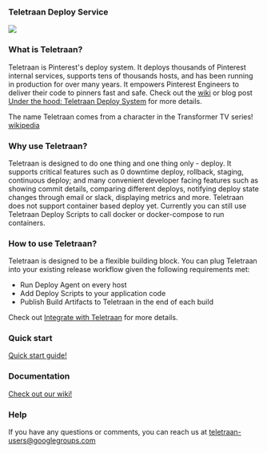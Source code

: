 ### Teletraan Deploy Service

![](https://github.com/pinterest/teletraan/blob/master/docs/misc/images/TeletraanIntro.png)

### What is Teletraan?
Teletraan is Pinterest's deploy system. It deploys thousands of Pinterest internal services, supports tens of thousands hosts, and has been running in production for over many years. It empowers Pinterest Engineers to deliver their code to pinners fast and safe. Check out the [wiki](https://github.com/pinterest/teletraan/wiki) or blog post [Under the hood: Teletraan Deploy System](https://medium.com/@Pinterest_Engineering/under-the-hood-teletraan-deploy-system-1e5caa774a63) for more details.

The name Teletraan comes from a character in the Transformer TV series! [wikipedia](https://en.wikipedia.org/wiki/List_of_The_Transformers_characters)

### Why use Teletraan?
Teletraan is designed to do one thing and one thing only - deploy. It supports critical features such as 0 downtime deploy, rollback, staging, continuous deploy; and many convenient developer facing features such as showing commit details, comparing different deploys, notifying deploy state changes through email or slack, displaying metrics and more. Teletraan does not support container based deploy yet. Currently you can still use Teletraan Deploy Scripts to call docker or docker-compose to run containers.

### How to use Teletraan?
Teletraan is designed to be a flexible building block. You can plug Teletraan into your existing release workflow given the following requirements met:
* Run Deploy Agent on every host
* Add Deploy Scripts to your application code
* Publish Build Artifacts to Teletraan in the end of each build

Check out [Integrate with Teletraan](https://github.com/pinterest/teletraan/wiki/Integrate-with-teletraan) for more details.

### Quick start

[Quick start guide!](https://github.com/pinterest/teletraan/wiki/Quickstart-Guide)

### Documentation

[Check out our wiki!](https://github.com/pinterest/teletraan/wiki)

### Help

If you have any questions or comments, you can reach us at teletraan-users@googlegroups.com
